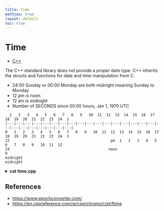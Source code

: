 ```yaml
---
title: Time
mathjax: true
layout: default
toc: true
---
```




# Time

* [C++](Introduction.html)


The C++ standard library does not provide a proper date type. C++ inherits the structs and functions for date and time manipulation from C. 

* 24:00 Sunday or 00:00 Monday are both midnight meaning Sunday to Monday
* 12 pm is noon
* 12 am is midnight
* Number of SECONDS since 00:00 hours, Jan 1, 1970 UTC

```
  1   2   3   4   5   6   7   8   9   10  11  12  13  14  15  16  17  18  19  20  21  22  23  24  1
|---|---|---|---|---|---|---|---|---|---|---|---|---|---|---|---|---|---|---|---|---|---|---|---|---|
0   1   2   3   4   5   6   7   8   9   10  11  12  13  14  15  16  17  18  19  20  21  22  23  24  1
12                                              pm  1   2   3   4   5   6   7   8   9   10  11  12
24                                             noon                                             0 
midnight                                                                                     midnight
 ```

<details>
<summary> <strong> cat time.cpp </strong> </summary>

<p markdown="block">
```cpp
{% include_relative src/time.cpp %}
````
</p></details>




## References

*  https://www.epochconverter.com/
* https://en.cppreference.com/w/cpp/chrono/c/strftime